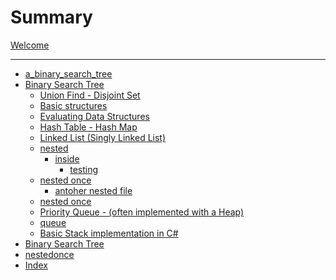 # Summary

[Welcome](README.md)

----
* [a_binary_search_tree](a_binary_search_tree.md)
* [Binary Search Tree](datastructures.md)
	* [Union Find - Disjoint Set](datastructures/disjoined_set.md)
	* [Basic structures](datastructures/dynamic_array.md)
	* [Evaluating Data Structures](datastructures/Evaluating.md)
	* [Hash Table - Hash Map](datastructures/hashtable.md)
	* [Linked List (Singly Linked List)](datastructures/linked_list.md)
	* [nested]()
		* [inside]()
			* [testing](datastructures/nested/inside/testing.md)
	* [nested once](datastructures/nestedonce.md)
		* [antoher nested file](datastructures/nestedonce/another.md)
	* [nested once](datastructures/nestedonce.md)
	* [Priority Queue - (often implemented with a Heap)](datastructures/priority_queue.md)
	* [queue](datastructures/queue.md)
	* [Basic Stack implementation in C#](datastructures/stack.md)
* [Binary Search Tree](datastructures.md)
* [nestedonce](nestedonce.md)
* [Index](wanted.md)